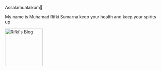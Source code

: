 Assalamualaikum👋

My name is Muhamad Rifki Sumarna
keep your health and keep your spirits up

<a href="https://rifkisbg.blogspot.com">
  <img align="center" alt="Rifki's Blog" width="124px" src="https://img.shields.io/badge/Blogger-FF5722.svg?style=for-the-badge&logo=Blogger&logoColor=white" />
</a>
